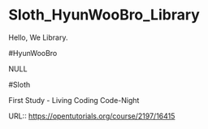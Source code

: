 # Sloth_HyunWooBro_Library

Hello, We Library.



#HyunWooBro

 NULL

#Sloth

First Study - Living Coding Code-Night 

URL:: https://opentutorials.org/course/2197/16415
